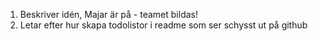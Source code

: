 1. Beskriver idén, Majar är på - teamet bildas!
2. Letar efter hur skapa todolistor i readme som ser schysst ut på github
